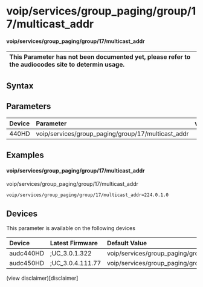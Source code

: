 ﻿---
description: voip/services/group_paging/group/17/multicast_addr
search: false
---

# voip/services/group_paging/group/17/multicast_addr

#### voip/services/group_paging/group/17/multicast_addr


| This Parameter has not been documented yet, please refer to the audiocodes site to determin usage.  | 
| :--- |

## Syntax

## Parameters
|Device|Parameter|value|Description|
|:---|:---|:---|:---|
| 440HD | voip/services/group_paging/group/17/multicast_addr |  |  |

## Examples
#### voip/services/group_paging/group/17/multicast_addr

voip/services/group_paging/group/17/multicast_addr

```
voip/services/group_paging/group/17/multicast_addr=224.0.1.0
```

## Devices
This parameter is available on the following devices

| Device | Latest Firmware | Default Value |
|:---|:---|:---|
| audc440HD | ;UC_3.0.1.322 | voip/services/group_paging/group/17/multicast_addr=224.0.1.0 
| audc450HD | ;UC_3.0.4.111.77 | voip/services/group_paging/group/17/multicast_addr=224.0.1.0 

(view disclaimer)[disclaimer]
